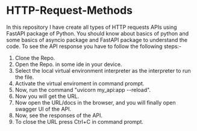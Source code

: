 # HTTP-Request-Methods
In this repository I have create all types of HTTP requests APIs using FastAPI package of Python.
You should know about basics of python and some basics of asyncio package and FastAPI package to understand the code.
To see the API response you have to follow the following steps:-
1. Clone the Repo.
2. Open the Repo. in some ide in your device.
3. Select the local virtual environment interpreter as the interpreter to run the file.
4. Activate the virtual enviroment in command prompt.
5. Now, run the command "uvicorn my_api:app --reload".
6. Now you will get the URL.
7. Now open the URL/docs in the browser, and you will finally open swagger UI of the API.
8. Now, see the responses of the API.
9. To close the URL press Ctrl+C in command prompt.
